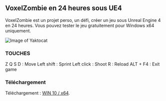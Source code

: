 ## VoxelZombie en 24 heures sous UE4

VoxelZombie est un projet perso, un défi, créer un jeu sous Unreal Engine 4 en 24 heures. Vous pouvez tester le jeu gratuitement pour Windows x64 uniquement.

![Image of Yaktocat](https://s3.eu-west-3.amazonaws.com/lpjo/publique/pLeHKlrrgJ.jpg)

### TOUCHES

Z Q S D : Move
Left shift : Sprint
Left click : Shoot
R : Reload
ALT + F4 : Exit game

### Téléchargement

Téléchargement : [WIN 10 / x64](https://s3.eu-west-3.amazonaws.com/lpjo/publique/Voxland+-+Zombie+Edition+-+24H+DEV.rar).
